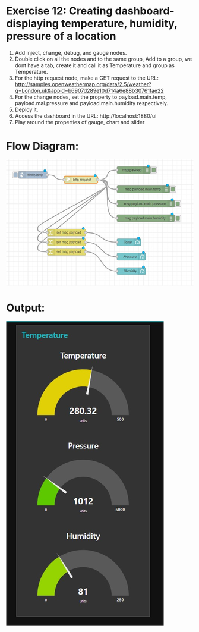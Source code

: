 # Exercise 12: Creating dashboard-displaying temperature, humidity, pressure of a location
1.	Add inject, change, debug, and gauge nodes.
2.	Double click on all the nodes and to the same group, Add to a group, we dont have a tab, create it and call it as Temperature and group as Temperature.
3.	For the http request node, make a GET request to the URL: http://samples.openweathermap.org/data/2.5/weather?q=London,uk&appid=b6907d289e10d714a6e88b30761fae22 
4.	For the change nodes, set the property to payload.main.temp, payload.mai.pressure and payload.main.humidity respectively.
5.	Deploy it.
6.	Access the dashboard in the URL: http://localhost:1880/ui
7.	Play around the properties of gauge, chart and slider



# Flow Diagram:
![outcome](./input.jpg)

# Output:
![outcome](./output.jpg)

